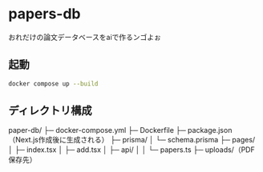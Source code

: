 # papers-db
おれだけの論文データベースをaiで作るンゴよぉ

## 起動
```bash
docker compose up --build
```

## ディレクトリ構成
paper-db/
 ├─ docker-compose.yml
 ├─ Dockerfile
 ├─ package.json（Next.js作成後に生成される）
 ├─ prisma/
 │   └─ schema.prisma
 ├─ pages/
 │   ├─ index.tsx
 │   ├─ add.tsx
 │   ├─ api/
 │   │    └─ papers.ts
 ├─ uploads/（PDF保存先）
